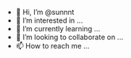 - 👋 Hi, I’m @sunnnt
- 👀 I’m interested in ...
- 🌱 I’m currently learning ...
- 💞️ I’m looking to collaborate on ...
- 📫 How to reach me ...

<!---
sunnnt/sunnnt is a ✨ special ✨ repository because its `README.md` (this file) appears on your GitHub profile.
You can click the Preview link to take a look at your changes.
--->
